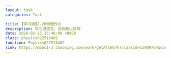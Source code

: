 ```yaml
---
layout: task
categories: Task

title: [学习通]2.20物理作业
description: 学习通提交，没有截止日期
date: 2020-02-25 15:40:00 +0800
class: physics022515402
function: Physics022515402
link: https://mooc1-3.chaoxing.com/work/getAllWork?classId=13009704&courseId=200857721&isdisplaytable=2&mooc=1&ut=s&enc=7498a067c8d9de7e03f26ac37393eee5&cpi=95357415&openc=4f396fb0ddb101148669be4860cf5ca7
---
```


